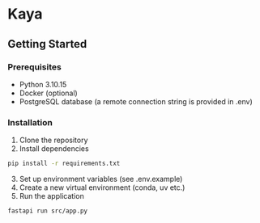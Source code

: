 # Kaya


## Getting Started

### Prerequisites
- Python 3.10.15
- Docker (optional)
- PostgreSQL database (a remote connection string is provided in .env)

### Installation

1. Clone the repository
2. Install dependencies
```bash
pip install -r requirements.txt
```
3. Set up environment variables (see .env.example)
4. Create a new virtual environment (conda, uv etc.)
5. Run the application
```bash
fastapi run src/app.py
```
